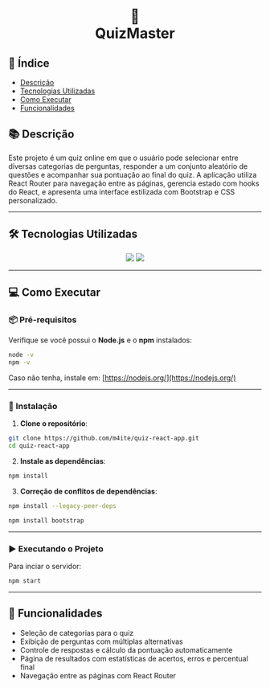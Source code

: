 <h1 align="center">
    🧠<br>QuizMaster
</h1>

## 📑 Índice

- [Descrição](#descricao)
- [Tecnologias Utilizadas](#tecnologias)
- [Como Executar](#como-executar)
- [Funcionalidades](#funcionalidade)

<a name="descricao"></a>
## 📚 Descrição

Este projeto é um quiz online em que o usuário pode selecionar entre diversas categorias de perguntas, responder a um conjunto aleatório de questões e acompanhar sua pontuação ao final do quiz. A aplicação utiliza React Router para navegação entre as páginas, gerencia estado com hooks do React, e apresenta uma interface estilizada com Bootstrap e CSS personalizado.

---

<a name="tecnologias"></a>
## 🛠 Tecnologias Utilizadas

<p align="center">
  <img src="https://img.shields.io/badge/TypeScript-007ACC?style=for-the-badge&logo=typescript&logoColor=white" />
  <img src="https://img.shields.io/badge/node.js-339933?style=for-the-badge&logo=node.js&logoColor=white" />
</p>

---

<a name="como-executar"></a>
## 💻 Como Executar

### 📦 Pré-requisitos

Verifique se você possui o **Node.js** e o **npm** instalados:

```bash
node -v
npm -v
```

Caso não tenha, instale em: [https://nodejs.org/](https://nodejs.org/)

---

### 🧰 Instalação

1. **Clone o repositório**:

```bash
git clone https://github.com/m4ite/quiz-react-app.git
cd quiz-react-app
```

2. **Instale as dependências**:

```bash
npm install
```

3. **Correção de conflitos de dependências**:

```bash
npm install --legacy-peer-deps
```

```bash
npm install bootstrap
```

---

### ▶️ Executando o Projeto

Para inciar o servidor:

```bash
npm start
```

---

<a name="funcionalidade"></a>
## 🚧 Funcionalidades

- Seleção de categorias para o quiz
- Exibição de perguntas com múltiplas alternativas
- Controle de respostas e cálculo da pontuação automaticamente
- Página de resultados com estatísticas de acertos, erros e percentual final
- Navegação entre as páginas com React Router

